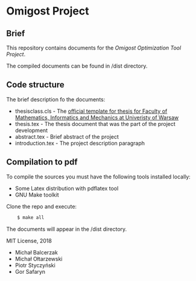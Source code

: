 # Omigost Project

## Brief

This repository contains documents for the *Omigost Optimization Tool Project*.

The compiled documents can be found in /dist directory.

## Code structure

The brief description fo the documents:
* thesisclass.cls - The [official template for thesis for Faculty of Mathematics, Informatics and Mechanics at Univeristy of Warsaw](https://www.mimuw.edu.pl/wzor-pracy-magisterskiej-i-licencjackiej)
* thesis.tex - The thesis document that was the part of the project development
* abstract.tex - Brief abstract of the project
* introduction.tex - The project description paragraph 

## Compilation to pdf

To compile the sources you must have the following tools installed locally:
* Some Latex distribution with pdflatex tool
* GNU Make toolkit

Clone the repo and execute:
```bash
	$ make all
```

The documents will appear in the /dist directory.

MIT License, 2018

- Michał Balcerzak
- Michał Ołtarzewski
- Piotr Styczyński
- Gor Safaryn